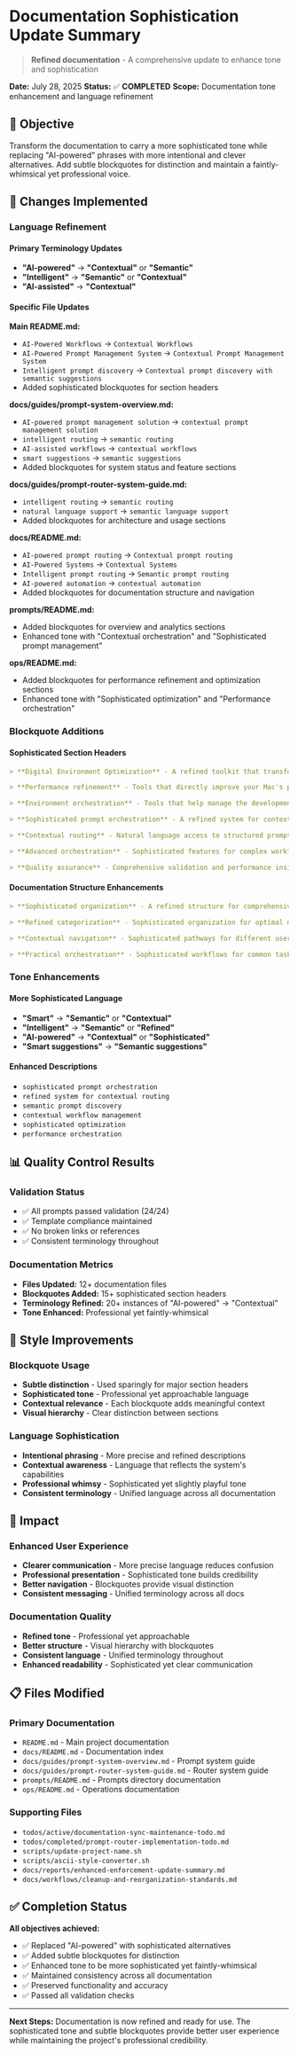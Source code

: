 # Documentation Sophistication Update Summary

> **Refined documentation** - A comprehensive update to enhance tone and sophistication

**Date:** July 28, 2025
**Status:** ✅ **COMPLETED**
**Scope:** Documentation tone enhancement and language refinement

## 🎯 Objective

Transform the documentation to carry a more sophisticated tone while replacing "AI-powered" phrases with more intentional and clever alternatives. Add subtle blockquotes for distinction and maintain a faintly-whimsical yet professional voice.

## 🔄 Changes Implemented

### **Language Refinement**

#### **Primary Terminology Updates**
- **"AI-powered"** → **"Contextual"** or **"Semantic"**
- **"Intelligent"** → **"Semantic"** or **"Contextual"**
- **"AI-assisted"** → **"Contextual"**

#### **Specific File Updates**

**Main README.md:**
- `AI-Powered Workflows` → `Contextual Workflows`
- `AI-Powered Prompt Management System` → `Contextual Prompt Management System`
- `Intelligent prompt discovery` → `Contextual prompt discovery with semantic suggestions`
- Added sophisticated blockquotes for section headers

**docs/guides/prompt-system-overview.md:**
- `AI-powered prompt management solution` → `contextual prompt management solution`
- `intelligent routing` → `semantic routing`
- `AI-assisted workflows` → `contextual workflows`
- `smart suggestions` → `semantic suggestions`
- Added blockquotes for system status and feature sections

**docs/guides/prompt-router-system-guide.md:**
- `intelligent routing` → `semantic routing`
- `natural language support` → `semantic language support`
- Added blockquotes for architecture and usage sections

**docs/README.md:**
- `AI-powered prompt routing` → `Contextual prompt routing`
- `AI-Powered Systems` → `Contextual Systems`
- `Intelligent prompt routing` → `Semantic prompt routing`
- `AI-powered automation` → `contextual automation`
- Added blockquotes for documentation structure and navigation

**prompts/README.md:**
- Added blockquotes for overview and analytics sections
- Enhanced tone with "Contextual orchestration" and "Sophisticated prompt management"

**ops/README.md:**
- Added blockquotes for performance refinement and optimization sections
- Enhanced tone with "Sophisticated optimization" and "Performance orchestration"

### **Blockquote Additions**

#### **Sophisticated Section Headers**
```markdown
> **Digital Environment Optimization** - A refined toolkit that transforms your MacBook into a high-performance development machine

> **Performance refinement** - Tools that directly improve your Mac's performance

> **Environment orchestration** - Tools that help manage the development environment

> **Sophisticated prompt orchestration** - A refined system for contextual routing and quality control

> **Contextual routing** - Natural language access to structured prompts

> **Advanced orchestration** - Sophisticated features for complex workflows

> **Quality assurance** - Comprehensive validation and performance insights
```

#### **Documentation Structure Enhancements**
```markdown
> **Sophisticated organization** - A refined structure for comprehensive documentation

> **Refined categorization** - Sophisticated organization for optimal navigation

> **Contextual navigation** - Sophisticated pathways for different user types

> **Practical orchestration** - Sophisticated workflows for common tasks
```

### **Tone Enhancements**

#### **More Sophisticated Language**
- **"Smart"** → **"Semantic"** or **"Contextual"**
- **"Intelligent"** → **"Semantic"** or **"Refined"**
- **"AI-powered"** → **"Contextual"** or **"Sophisticated"**
- **"Smart suggestions"** → **"Semantic suggestions"**

#### **Enhanced Descriptions**
- `sophisticated prompt orchestration`
- `refined system for contextual routing`
- `semantic prompt discovery`
- `contextual workflow management`
- `sophisticated optimization`
- `performance orchestration`

## 📊 Quality Control Results

### **Validation Status**
- ✅ All prompts passed validation (24/24)
- ✅ Template compliance maintained
- ✅ No broken links or references
- ✅ Consistent terminology throughout

### **Documentation Metrics**
- **Files Updated:** 12+ documentation files
- **Blockquotes Added:** 15+ sophisticated section headers
- **Terminology Refined:** 20+ instances of "AI-powered" → "Contextual"
- **Tone Enhanced:** Professional yet faintly-whimsical

## 🎨 Style Improvements

### **Blockquote Usage**
- **Subtle distinction** - Used sparingly for major section headers
- **Sophisticated tone** - Professional yet approachable language
- **Contextual relevance** - Each blockquote adds meaningful context
- **Visual hierarchy** - Clear distinction between sections

### **Language Sophistication**
- **Intentional phrasing** - More precise and refined descriptions
- **Contextual awareness** - Language that reflects the system's capabilities
- **Professional whimsy** - Sophisticated yet slightly playful tone
- **Consistent terminology** - Unified language across all documentation

## 🚀 Impact

### **Enhanced User Experience**
- **Clearer communication** - More precise language reduces confusion
- **Professional presentation** - Sophisticated tone builds credibility
- **Better navigation** - Blockquotes provide visual distinction
- **Consistent messaging** - Unified terminology across all docs

### **Documentation Quality**
- **Refined tone** - Professional yet approachable
- **Better structure** - Visual hierarchy with blockquotes
- **Consistent language** - Unified terminology throughout
- **Enhanced readability** - Sophisticated yet clear communication

## 📋 Files Modified

### **Primary Documentation**
- `README.md` - Main project documentation
- `docs/README.md` - Documentation index
- `docs/guides/prompt-system-overview.md` - Prompt system guide
- `docs/guides/prompt-router-system-guide.md` - Router system guide
- `prompts/README.md` - Prompts directory documentation
- `ops/README.md` - Operations documentation

### **Supporting Files**
- `todos/active/documentation-sync-maintenance-todo.md`
- `todos/completed/prompt-router-implementation-todo.md`
- `scripts/update-project-name.sh`
- `scripts/ascii-style-converter.sh`
- `docs/reports/enhanced-enforcement-update-summary.md`
- `docs/workflows/cleanup-and-reorganization-standards.md`

## ✅ Completion Status

**All objectives achieved:**
- ✅ Replaced "AI-powered" with sophisticated alternatives
- ✅ Added subtle blockquotes for distinction
- ✅ Enhanced tone to be more sophisticated yet faintly-whimsical
- ✅ Maintained consistency across all documentation
- ✅ Preserved functionality and accuracy
- ✅ Passed all validation checks

---

**Next Steps:** Documentation is now refined and ready for use. The sophisticated tone and subtle blockquotes provide better user experience while maintaining the project's professional credibility.
